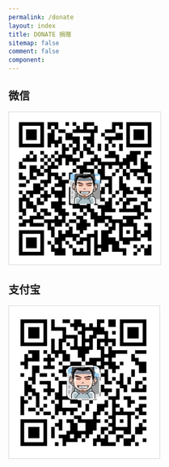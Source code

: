 ```yaml
---
permalink: /donate
layout: index
title: DONATE 捐赠
sitemap: false
comment: false
component:
---
```

<style type="text/css">
img {
	max-width: 100%;;
	max-height: 300px;
  border: 1px solid #d6d6d6;
}
</style>

## 微信
<img src="/uploads/wechat.png" alt="">

## 支付宝
<img src="/uploads/alipay.jpg" alt="">
